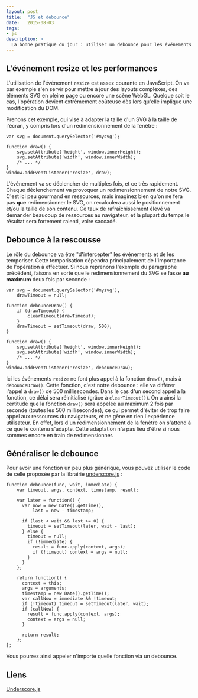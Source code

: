 ```yaml
---
layout: post
title:  "JS et debounce"
date:   2015-08-03
tags:
- js
description: >
  La bonne pratique du jour : utiliser un debounce pour les événements à fort taux de déclenchement
---
```


## L'événement resize et les performances

L'utilisation de l'événement `resize` est assez courante en JavaScript. On va par exemple s'en servir pour mettre à jour des layouts complexes, des éléments SVG en pleine page ou encore une scène WebGL. Quelque soit le cas, l'opération devient extrêmement coûteuse dès lors qu'elle implique une modification du DOM.

Prenons cet exemple, qui vise à adapter la taille d'un SVG à la taille de l'écran, y compris lors d'un redimensionnement de la fenêtre :

    var svg = document.querySelector('#mysvg');

    function draw() {
        svg.setAttribute('height', window.innerHeight);
        svg.setAttribute('width', window.innerWidth);
        /* ... */
    }
    window.addEventListener('resize', draw);

L'événement va se déclencher de multiples fois, et ce très rapidement. Chaque déclenchement va provoquer un redimensionnement de notre SVG. C'est ici peu gourmand en ressources, mais imaginez bien qu'on ne fera pas **que** redimensionner le SVG, on recalculera aussi le positionnement et/ou la taille de son contenu. Ce taux de rafraîchissement élevé va demander beaucoup de ressources au navigateur, et la plupart du temps le résultat sera fortement ralenti, voire saccadé.

## Debounce à la rescousse

Le rôle du debounce va être "d'intercepter" les événements et de les temporiser. Cette temporisation dépendra principalement de l'importance de l'opération à effectuer. Si nous reprenons l'exemple du paragraphe précédent, faisons en sorte que le redimensionnement du SVG se fasse **au maximum** deux fois par seconde :

    var svg = document.querySelector('#mysvg'),
        drawTimeout = null;

    function debounceDraw() {
        if (drawTimeout) {
            clearTimeout(drawTimeout);
        }
        drawTimeout = setTimeout(draw, 500);
    }

    function draw() {
        svg.setAttribute('height', window.innerHeight);
        svg.setAttribute('width', window.innerWidth);
        /* ... */
    }
    window.addEventListener('resize', debounceDraw);

Ici les événements `resize` ne font plus appel à la fonction `draw()`, mais à `debounceDraw()`. Cette fonction, c'est notre debounce : elle va différer l'appel à `draw()` de 500 millisecondes. Dans le cas d'un second appel à la fonction, ce délai sera réinitialisé (grâce à `clearTimeout()`). On a ainsi la certitude que la fonction `draw()` sera appelée au maximum 2 fois par seconde (toutes les 500 millisecondes), ce qui permet d'éviter de trop faire appel aux ressources du navigateurs, et ne gêne en rien l'expérience utilisateur. En effet, lors d'un redimensionnement de la fenêtre on s'attend à ce que le contenu s'adapte. Cette adaptation n'a pas lieu d'être si nous sommes encore en train de redimensionner.

## Généraliser le debounce

Pour avoir une fonction un peu plus générique, vous pouvez utiliser le code de celle proposée par la librairie [underscore.js](http://underscorejs.org/docs/underscore.html#section-83) :

    function debounce(func, wait, immediate) {
        var timeout, args, context, timestamp, result;

        var later = function() {
          var now = new Date().getTime(),
              last = now - timestamp;

          if (last < wait && last >= 0) {
            timeout = setTimeout(later, wait - last);
          } else {
            timeout = null;
            if (!immediate) {
              result = func.apply(context, args);
              if (!timeout) context = args = null;
            }
          }
        };

        return function() {
          context = this;
          args = arguments;
          timestamp = new Date().getTime();
          var callNow = immediate && !timeout;
          if (!timeout) timeout = setTimeout(later, wait);
          if (callNow) {
            result = func.apply(context, args);
            context = args = null;
          }

          return result;
        };
    };

Vous pourrez ainsi appeler n'importe quelle fonction via un debounce.

## Liens

[Underscore.js](http://underscorejs.org/)